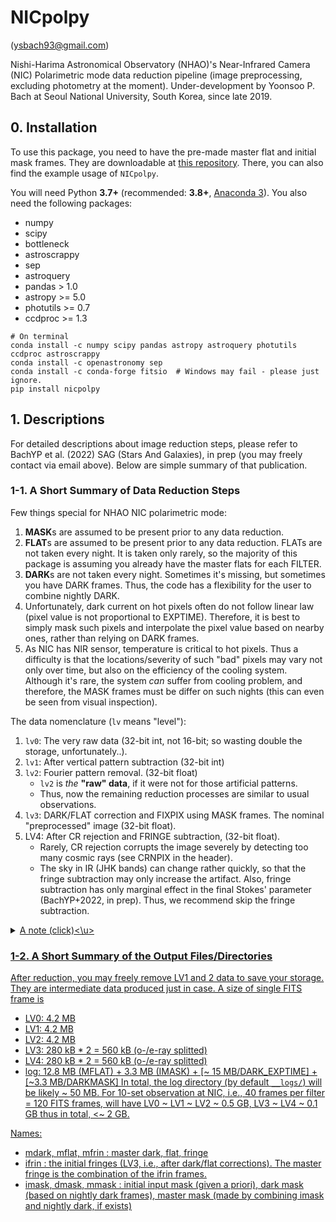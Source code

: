 # NICpolpy
 (ysbach93@gmail.com)

Nishi-Harima Astronomical Observatory (NHAO)'s Near-Infrared Camera (NIC) Polarimetric mode data reduction pipeline (image preprocessing, excluding photometry at the moment). Under-development by Yoonsoo P. Bach at Seoul National University, South Korea, since late 2019.


## 0. Installation
To use this package, you need to have the pre-made master flat and initial mask frames. They are downloadable at [this repository](https://github.com/ysBach/nicpolpy_sag22sm). There, you can also find the example usage of ``NICpolpy``.

You will need Python **3.7+** (recommended: **3.8+**, [Anaconda 3](https://www.anaconda.com/distribution/#download-section)). You also need the following packages:
* numpy
* scipy
* bottleneck
* astroscrappy
* sep
* astroquery
* pandas > 1.0
* astropy >= 5.0
* photutils >= 0.7
* ccdproc >= 1.3

```
# On terminal
conda install -c numpy scipy pandas astropy astroquery photutils ccdproc astroscrappy
conda install -c openastronomy sep
conda install -c conda-forge fitsio  # Windows may fail - please just ignore.
pip install nicpolpy
```

## 1. Descriptions


For detailed descriptions about image reduction steps, please refer to BachYP et al. (2022) SAG (Stars And Galaxies), in prep (you may freely contact via email above). Below are simple summary of that publication.

### 1-1. A Short Summary of Data Reduction Steps
Few things special for NHAO NIC polarimetric mode:

1. **MASK**s are assumed to be present prior to any data reduction.
2. **FLAT**s are assumed to be present prior to any data reduction. FLATs are not taken every night. It is taken only rarely, so the majority of this package is assuming you already have the master flats for each FILTER.
3. **DARK**s are not taken every night. Sometimes it's missing, but sometimes you have DARK frames. Thus, the code has a flexibility for the user to combine nightly DARK.
4. Unfortunately, dark current on hot pixels often do not follow linear law (pixel value is not proportional to EXPTIME). Therefore, it is best to simply mask such pixels and interpolate the pixel value based on nearby ones, rather than relying on DARK frames.
5. As NIC has NIR sensor, temperature is critical to hot pixels. Thus a difficulty is that the locations/severity of such "bad" pixels may vary not only over time, but also on the efficiency of the cooling system. Although it's rare, the system *can* suffer from cooling problem, and therefore, the MASK frames must be differ on such nights (this can even be seen from visual inspection).

The data nomenclature (``lv`` means "level"):
1. ``lv0``: The very raw data (32-bit int, not 16-bit; so wasting double the storage, unfortunately..).
2. ``lv1``: After vertical pattern subtraction (32-bit int)
3. ``lv2``: Fourier pattern removal. (32-bit float)
   - ``lv2`` is *the* **"raw" data**, if it were not for those artificial patterns.
   - Thus, now the remaining reduction processes are similar to usual observations.
4. ``lv3``: DARK/FLAT correction and FIXPIX using MASK frames. The nominal "preprocessed" image (32-bit float).
5. LV4: After CR rejection and FRINGE subtraction, (32-bit float).
    - Rarely, CR rejection corrupts the image severely by detecting too many cosmic rays (see CRNPIX in the header).
    - The sky in IR (JHK bands) can change rather quickly, so that the fringe subtraction may only increase the artifact. Also, fringe subtraction has only marginal effect in the final Stokes' parameter (BachYP+2022, in prep). Thus, we recommend skip the fringe subtraction.

<details><summary><u>A note (click)<\u></summary>
<p>

(
below is just an idea, not actually implemented:
- N.B. In the vertical pattern subtraction by median value along the column, the output may contain integer + 0.5 pixel value. Meanwhile, NIC has saturation at well below 10k ADU, and therefore, the range of ``-32,768`` to ``32,767`` is more than enough to store all meaningful data. Combining these two information, `NICpolpy` **multiplies 2** to the vertical-pattern-subtracted images, and store it as `int16` to save storage by half for this intermediate data. Just in case, by default, any pixel larger than 15000 (`maxval`) or smaller than -15000 (`minval`) will be replaced by -32768 (`blankval` or ``"BLANK"`` in FITS header).
)

</p>
</details>

### 1-2. A Short Summary of the Output Files/Directories
After reduction, you may freely remove LV1 and 2 data to save your storage. They are intermediate data produced just in case. A size of single FITS frame is
- LV0: 4.2 MB
- LV1: 4.2 MB
- LV2: 4.2 MB
- LV3: 280 kB * 2 = 560 kB (o-/e-ray splitted)
- LV4: 280 kB * 2 = 560 kB (o-/e-ray splitted)
- log: 12.8 MB (MFLAT) + 3.3 MB (IMASK) + [~ 15 MB/DARK_EXPTIME] + [~3.3 MB/DARKMASK]
In total, the log directory (by default ``__logs/``) will be likely \~ 50 MB. For 10-set observation at NIC, i.e., 40 frames per filter = 120 FITS frames, will have LV0 \~ LV1 \~ LV2 \~ 0.5 GB, LV3 \~ LV4 \~ 0.1 GB thus in total, <\~ 2 GB.

Names:
* mdark, mflat, mfrin : master dark, flat, fringe
* ifrin : the initial fringes (LV3, i.e., after dark/flat corrections). The master fringe is the combination of the ifrin frames.
* imask, dmask, mmask : initial input mask (given a priori), dark mask (based on nightly dark frames), master mask (made by combining imask and nightly dark, if exists)

